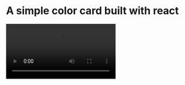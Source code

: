 # A simple color card built with react

![image](https://s3.amazonaws.com/img0.recordit.co/2UvOkpBSev.mp4?AWSAccessKeyId=AKIAINSRFOQXTN4DT46A&Expires=1504888775&Signature=2YoMWNUOQ1gBE83ahgNly1GavYs%3D "Color card in action")

